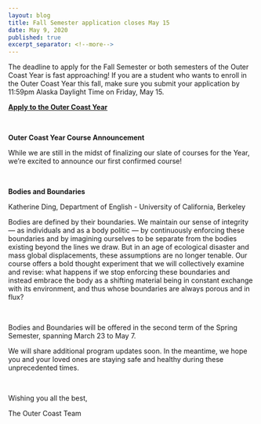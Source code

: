 ```yaml
---
layout: blog
title: Fall Semester application closes May 15
date: May 9, 2020
published: true
excerpt_separator: <!--more-->
---
```


The deadline to apply for the Fall Semester or both semesters of the Outer Coast Year is fast approaching! If you are a student who wants to enroll in the Outer Coast Year this fall, make sure you submit your application by 11:59pm Alaska Daylight Time on Friday, May 15.

<!--more-->

<strong>[Apply to the Outer Coast Year](http://outercoast.org/year/apply/)</strong>

<br>

<strong>Outer Coast Year Course Announcement</strong>

While we are still in the midst of finalizing our slate of courses for the Year, we’re excited to announce our first confirmed course!

<br>

<strong>Bodies and Boundaries</strong>

Katherine Ding, Department of English - University of California, Berkeley

Bodies are defined by their boundaries. We maintain our sense of integrity — as individuals and as a body politic — by continuously enforcing these boundaries and by imagining ourselves to be separate from the bodies existing beyond the lines we draw. But in an age of ecological disaster and mass global displacements, these assumptions are no longer tenable. Our course offers a bold thought experiment that we will collectively examine and revise: what happens if we stop enforcing these boundaries and instead embrace the body as a shifting material being in constant exchange with its environment, and thus whose boundaries are always porous and in flux? 

<br>

Bodies and Boundaries will be offered in the second term of the Spring Semester, spanning March 23 to May 7.

We will share additional program updates soon. In the meantime, we hope you and your loved ones are staying safe and healthy during these unprecedented times.

<br>

Wishing you all the best,

The Outer Coast Team
